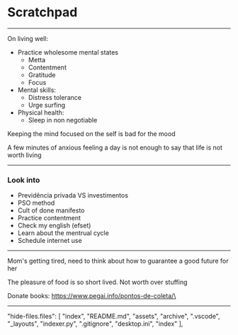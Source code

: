 # Scratchpad

---

On living well:
* Practice wholesome mental states
  * Metta
  * Contentment
  * Gratitude
  * Focus
* Mental skills:
  * Distress tolerance
  * Urge surfing
* Physical health:
  * Sleep in non negotiable

Keeping the mind focused on the self is bad for the mood

A few minutes of anxious feeling a day is not enough to say that life is not worth living

---

### Look into
* Previdência privada VS investimentos
* PSO method
* Cult of done manifesto
* Practice contentment
* Check my english (efset)
* Learn about the mentrual cycle
* Schedule internet use

---





Mom's getting tired, need to think about how to guarantee a good future for her

The pleasure of food is so short lived. Not worth over stuffing


Donate books:
https://www.pegai.info/pontos-de-coleta/\























---

  "hide-files.files": [
    "index",
    "README.md",
    "assets",
    "archive",
    ".vscode",
    "_layouts",
    "indexer.py",
    ".gitignore",
    "desktop.ini",
    "index"
  ],